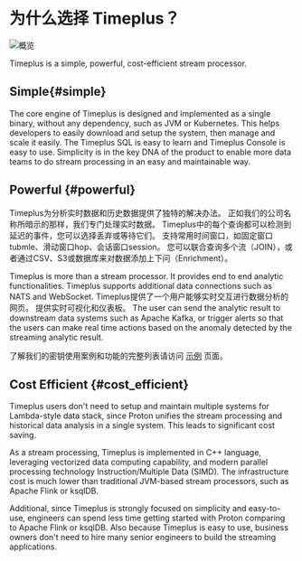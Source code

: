 # 为什么选择 Timeplus？

![概览](/img/overview.png)

Timeplus is a simple, powerful, cost-efficient stream processor.

## Simple{#simple}

The core engine of Timeplus is designed and implemented as a single binary, without any dependency, such as JVM or Kubernetes. This helps developers to easily download and setup the system, then manage and scale it easily. The Timeplus SQL is easy to learn and Timeplus Console is easy to use. Simplicity is in the key DNA of the product to enable more data teams to do stream processing in an easy and maintainable way.

## Powerful {#powerful}

Timeplus为分析实时数据和历史数据提供了独特的解决办法。 正如我们的公司名称所暗示的那样，我们专门处理实时数据。 Timeplus中的每个查询都可以检测到延迟的事件，您可以选择丢弃或等待它们。 支持常用时间窗口，如固定窗口tubmle、滑动窗口hop、会话窗口session。 您可以联合查询多个流（JOIN），或者通过CSV、S3或数据库来对数据添加上下问（Enrichment）。

Timeplus is more than a stream processor. It provides end to end analytic functionalities. Timeplus supports additional data connections such as NATS and WebSocket. Timeplus提供了一个用户能够实时交互进行数据分析的网页。 提供实时可视化和仪表板。 The user can send the analytic result to downstream data systems such as Apache Kafka, or trigger alerts so that the users can make real time actions based on the anomaly detected by the streaming analytic result.

了解我们的密钥使用案例和功能的完整列表请访问 [示例](showcases) 页面。

## Cost Efficient {#cost_efficient}

Timeplus users don't need to setup and maintain multiple systems for Lambda-style data stack, since Proton unifies the stream processing and historical data analysis in a single system. This leads to significant cost saving.

As a stream processing, Timeplus is implemented in C++ language, leveraging vectorized data computing capability, and modern parallel processing technology Instruction/Multiple Data (SIMD). The infrastructure cost is much lower than traditional JVM-based stream processors, such as Apache Flink or ksqlDB.

Additional, since Timeplus is strongly focused on simplicity and easy-to-use, engineers can spend less time getting started with Proton comparing to Apache Flink or ksqlDB. Also because Timeplus is easy to use, business owners don't need to hire many senior engineers to build the streaming applications.
